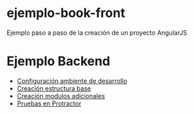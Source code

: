 # ejemplo-book-front
Ejemplo paso a paso de la creación de un proyecto AngularJS

# Ejemplo Backend
-  [Configuración ambiente de desarrollo](https://github.com/recursosCSWuniandes/ejemplo-book-front/blob/master/ConfiguracionAmbienteDesarrollo.md)
-  [Creación estructura base](https://github.com/recursosCSWuniandes/ejemplo-book-front/blob/master/CreacionEstructuraBase.md)
-  [Creación modulos adicionales](https://github.com/recursosCSWuniandes/ejemplo-book-front/blob/master/CreacionModulosAdicionales.md)
-  [Pruebas en Protractor](https://github.com/recursosCSWuniandes/ejemplo-book-front/blob/master/PruebasProtractor.md)
